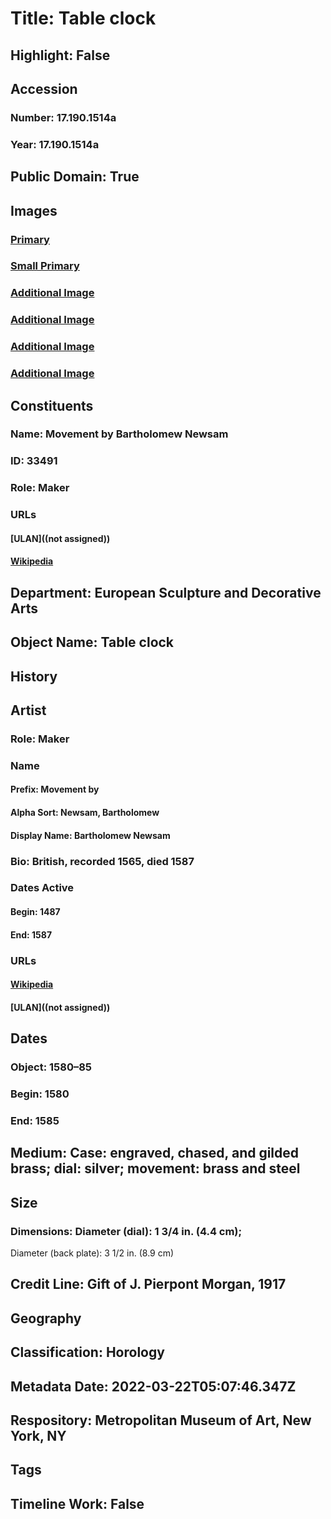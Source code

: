 # Title: Table clock
## Highlight: False
## Accession
### Number: 17.190.1514a
### Year: 17.190.1514a
## Public Domain: True
## Images
### [Primary](https://images.metmuseum.org/CRDImages/es/original/DP341879.jpg)
### [Small Primary](https://images.metmuseum.org/CRDImages/es/web-large/DP341879.jpg)
### [Additional Image](https://images.metmuseum.org/CRDImages/es/original/DP341383.jpg)
### [Additional Image](https://images.metmuseum.org/CRDImages/es/original/DP340172.jpg)
### [Additional Image](https://images.metmuseum.org/CRDImages/es/original/DP341878.jpg)
### [Additional Image](https://images.metmuseum.org/CRDImages/es/original/109799.jpg)
## Constituents
### Name: Movement by Bartholomew Newsam
### ID: 33491
### Role: Maker
### URLs
#### [ULAN]((not assigned))
#### [Wikipedia](https://www.wikidata.org/wiki/Q267855)
## Department: European Sculpture and Decorative Arts
## Object Name: Table clock
## History
## Artist
### Role: Maker
### Name
#### Prefix: Movement by
#### Alpha Sort: Newsam, Bartholomew
#### Display Name: Bartholomew Newsam
### Bio: British, recorded 1565, died 1587
### Dates Active
#### Begin: 1487
#### End: 1587
### URLs
#### [Wikipedia](https://www.wikidata.org/wiki/Q267855)
#### [ULAN]((not assigned))
## Dates
### Object: 1580–85
### Begin: 1580
### End: 1585
## Medium: Case: engraved, chased, and gilded brass; dial: silver; movement: brass and steel
## Size
### Dimensions: Diameter (dial): 1 3/4 in. (4.4 cm);
Diameter (back plate): 3 1/2 in. (8.9 cm)
## Credit Line: Gift of J. Pierpont Morgan, 1917
## Geography
## Classification: Horology
## Metadata Date: 2022-03-22T05:07:46.347Z
## Respository: Metropolitan Museum of Art, New York, NY
## Tags
## Timeline Work: False
